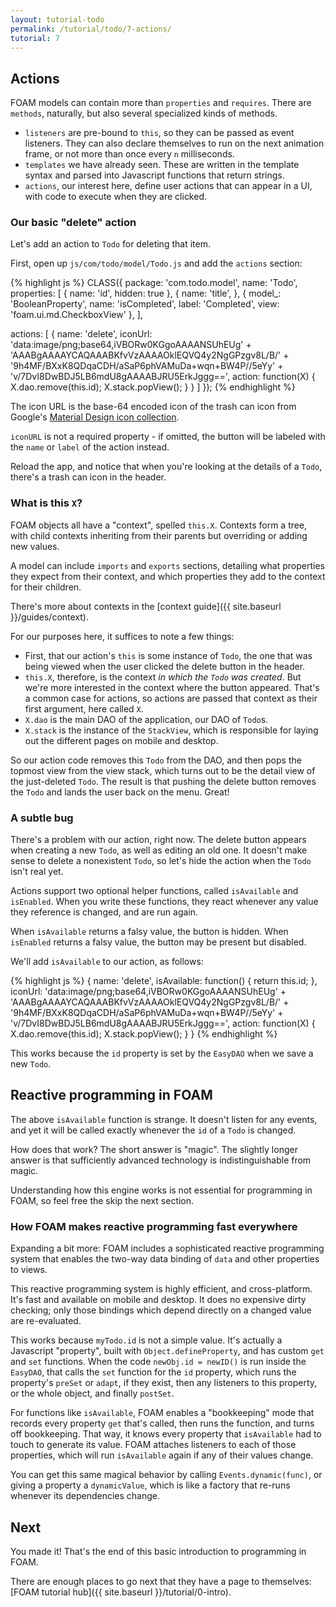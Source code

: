 ```yaml
---
layout: tutorial-todo
permalink: /tutorial/todo/7-actions/
tutorial: 7
---
```


## Actions

FOAM models can contain more than `properties` and `requires`. There are
`methods`, naturally, but also several specialized kinds of methods.

- `listeners` are pre-bound to `this`, so they can be passed as event listeners.
  They can also declare themselves to run on the next animation frame, or not
  more than once every `n` milliseconds.
- `templates` we have already seen. These are written in the template syntax and
  parsed into Javascript functions that return strings.
- `actions`, our interest here, define user actions that can appear in a UI,
  with code to execute when they are clicked.


### Our basic "delete" action

Let's add an action to `Todo` for deleting that item.

First, open up `js/com/todo/model/Todo.js` and add the `actions` section:

{% highlight js %}
CLASS({
  package: 'com.todo.model',
  name: 'Todo',
  properties: [
    {
      name: 'id',
      hidden: true
    },
    {
      name: 'title',
    },
    {
      model_: 'BooleanProperty',
      name: 'isCompleted',
      label: 'Completed',
      view: 'foam.ui.md.CheckboxView'
    },
  ],

  actions: [
    {
      name: 'delete',
      iconUrl: 'data:image/png;base64,iVBORw0KGgoAAAANSUhEUg' +
          'AAABgAAAAYCAQAAABKfvVzAAAAOklEQVQ4y2NgGPzgv8L/B/' +
          '9h4MF/BXxK8QDqaCDH/aSaP6phVAMuDa+wqn+BW4P//5eYy' +
          'v/7DvI8DwBDJ5LB6mdU8gAAAABJRU5ErkJggg==',
      action: function(X) {
        X.dao.remove(this.id);
        X.stack.popView();
      }
    }
  ]
});
{% endhighlight %}

The icon URL is the base-64 encoded icon of the trash can icon from Google's
[Material Design icon collection](https://google.github.io/material-design-icons/).

`iconURL` is not a required property - if omitted, the button will be labeled
with the `name` or `label` of the action instead.

Reload the app, and notice that when you're looking at the details of a `Todo`,
there's a trash can icon in the header.

### What is this `X`?

FOAM objects all have a "context", spelled `this.X`. Contexts form a tree, with
child contexts inheriting from their parents but overriding or adding new
values.

A model can include `imports` and `exports` sections, detailing what properties
they expect from their context, and which properties they add to the context for
their children.

There's more about contexts in the [context guide]({{ site.baseurl }}/guides/context).

For our purposes here, it suffices to note a few things:

- First, that our action's `this` is some instance of `Todo`, the one that was
  being viewed when the user clicked the delete button in the header.
- `this.X`, therefore, is the context *in which the `Todo` was created*. But
  we're more interested in the context where the button appeared. That's a
  common case for actions, so actions are passed that context as their first
  argument, here called `X`.
- `X.dao` is the main DAO of the application, our DAO of `Todo`s.
- `X.stack` is the instance of the `StackView`, which is responsible for laying
  out the different pages on mobile and desktop.

So our action code removes this `Todo` from the DAO, and then pops the
topmost view from the view stack, which turns out to be the detail view of the
just-deleted `Todo`. The result is that pushing the delete button removes the
`Todo` and lands the user back on the menu. Great!

### A subtle bug

There's a problem with our action, right now. The delete button appears when
creating a new `Todo`, as well as editing an old one. It doesn't make sense to
delete a nonexistent `Todo`, so let's hide the action when the `Todo` isn't real
yet.

Actions support two optional helper functions, called `isAvailable` and
`isEnabled`. When you write these functions, they react whenever any value they
reference is changed, and are run again.

When `isAvailable` returns a falsy value, the button is hidden. When `isEnabled`
returns a falsy value, the button may be present but disabled.

We'll add `isAvailable` to our action, as follows:

{% highlight js %}
{
  name: 'delete',
  isAvailable: function() { return this.id; },
  iconUrl: 'data:image/png;base64,iVBORw0KGgoAAAANSUhEUg' +
      'AAABgAAAAYCAQAAABKfvVzAAAAOklEQVQ4y2NgGPzgv8L/B/' +
      '9h4MF/BXxK8QDqaCDH/aSaP6phVAMuDa+wqn+BW4P//5eYy' +
      'v/7DvI8DwBDJ5LB6mdU8gAAAABJRU5ErkJggg==',
  action: function(X) {
    X.dao.remove(this.id);
    X.stack.popView();
  }
}
{% endhighlight %}

This works because the `id` property is set by the `EasyDAO` when we save a new
`Todo`.


## Reactive programming in FOAM

The above `isAvailable` function is strange. It doesn't listen for any events,
and yet it will be called exactly whenever the `id` of a `Todo` is changed.

How does that work? The short answer is "magic". The slightly longer answer is
that sufficiently advanced technology is indistinguishable from magic.

Understanding how this engine works is not essential for programming in FOAM, so
feel free the skip the next section.

### How FOAM makes reactive programming fast everywhere

Expanding a bit more: FOAM includes a sophisticated reactive programming system
that enables the two-way data binding of `data` and other properties to views.

This reactive programming system is highly efficient, and cross-platform. It's
fast and available on mobile and desktop. It does no expensive dirty checking;
only those bindings which depend directly on a changed value are re-evaluated.

This works because `myTodo.id` is not a simple value. It's actually a Javascript
"property", built with `Object.defineProperty`, and has custom `get` and `set`
functions. When the code `newObj.id = newID()` is run inside the `EasyDAO`, that
calls the `set` function for the `id` property, which runs the property's
`preSet` or `adapt`, if they exist, then any listeners to this property, or the
whole object, and finally `postSet`.

For functions like `isAvailable`, FOAM enables a "bookkeeping" mode that records
every property `get` that's called, then runs the function, and turns off
bookkeeping. That way, it knows every property that `isAvailable` had to touch
to generate its value. FOAM attaches listeners to each of those properties,
which will run `isAvailable` again if any of their values change.

You can get this same magical behavior by calling `Events.dynamic(func)`, or
giving a property a `dynamicValue`, which is like a factory that re-runs
whenever its dependencies change.

## Next

You made it! That's the end of this basic introduction to programming in FOAM.

There are enough places to go next that they have a page to themselves:
[FOAM tutorial hub]({{ site.baseurl }}/tutorial/0-intro).


